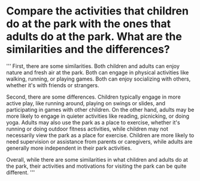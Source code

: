 # Compare the activities that children do at the park with the ones that adults do at the park. What are the similarities and the differences?
'''
First, there are some similarities.
Both children and adults can enjoy nature and fresh air at the park.
Both can engage in physical activities like walking, running, or playing games.
Both can enjoy socializing with others, whether it's with friends or strangers.

Second, there are some differences.
Children typically engage in more active play, like running around, playing on
swings or slides, and participating in games with other children.
On the other hand, adults may be more likely to engage in quieter activities
like reading, picnicking, or doing yoga.
Adults may also use the park as a place to exercise, whether it's running or
doing outdoor fitness activities, while children may not necessarily view
the park as a place for exercise.
Children are more likely to need supervision or assistance from parents or
caregivers, while adults are generally more independent in their park activities.

Overall, while there are some similarities in what children and adults do at the park,
their activities and motivations for visiting the park can be quite different.
'''

